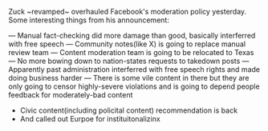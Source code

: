 Zuck ~revamped~ overhauled Facebook's moderation policy yesterday. Some interesting things from his announcement:

— Manual fact-checking did more damage than good, basically interferred with free speech
— Community notes(like X) is going to replace manual review team
— Content moderation team is going to be relocated to Texas
— No more bowing down to nation-states requests to takedown posts
— Apparently past administration interferred with free speech rights and made doing business harder
— There is some vile content in there but they are only going to censor highly-severe violations and is going to depend people feedback for moderately-bad content
- Civic content(including policital content) recommendation is back
- And called out Eurpoe for instituitonalizinx